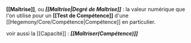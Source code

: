 **[[Maîtrise]]**, ou **_[[Maîtrise|Degré de Maîtrise]]_** : la valeur numérique que l'on utilise pour un **[[Test de Compétence]]** d'une [[Hegemony/Core/Compétence|Compétence]] en particulier.

voir aussi la [[Capacité]] : **_[[Maîtriser(Compétence)]]_**